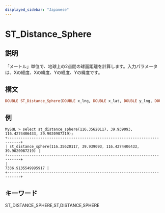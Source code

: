 ```yaml
---
displayed_sidebar: "Japanese"
---
```


# ST_Distance_Sphere

## 説明

「メートル」単位で、地球上の2点間の球面距離を計算します。入力パラメータは、Xの経度、Xの緯度、Yの経度、Yの緯度です。

## 構文

```Haskell
DOUBLE ST_Distance_Sphere(DOUBLE x_lng, DOUBLE x_lat, DOUBLE y_lng, DOUBLE x_lat)
```

## 例

```Plain Text
MySQL > select st_distance_sphere(116.35620117, 39.939093, 116.4274406433, 39.9020987219);
+----------------------------------------------------------------------------+
| st_distance_sphere(116.35620117, 39.939093, 116.4274406433, 39.9020987219) |
+----------------------------------------------------------------------------+
|                                                         7336.9135549995917 |
+----------------------------------------------------------------------------+
```

## キーワード

ST_DISTANCE_SPHERE,ST,DISTANCE,SPHERE
